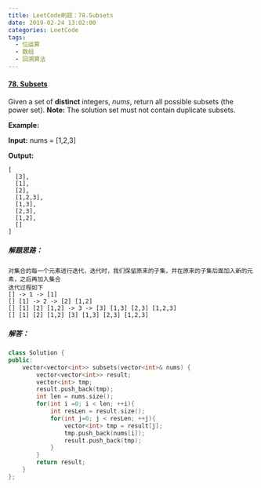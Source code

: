 ```yaml
---
title: LeetCode刷题：78.Subsets
date: 2019-02-24 13:02:00
categories: LeetCode
tags:
  - 位运算
  - 数组
  - 回溯算法
---
```

#### [78\. Subsets](https://leetcode-cn.com/problems/subsets/)
Given a set of **distinct** integers, *nums*, return all possible subsets (the power set).
**Note:** The solution set must not contain duplicate subsets.

**Example:**

**Input:** nums = [1,2,3]

**Output:**
```
[
  [3],
  [1],
  [2],
  [1,2,3],
  [1,3],
  [2,3],
  [1,2],
  []
]
```
##### 解题思路：
```
对集合的每一个元素进行迭代，迭代时，我们保留原来的子集，并在原来的子集后面加入新的元素，之后再加入集合
迭代过程如下
[] -> 1 -> [1]
[] [1] -> 2 -> [2] [1,2]
[] [1] [2] [1,2] -> 3 -> [3] [1,3] [2,3] [1,2,3]
[] [1] [2] [1,2] [3] [1,3] [2,3] [1,2,3]
```
##### 解答：
```cpp
class Solution {
public:
    vector<vector<int>> subsets(vector<int>& nums) {
        vector<vector<int>> result;
        vector<int> tmp;
        result.push_back(tmp);
        int len = nums.size();
        for(int i =0; i < len; ++i){
            int resLen = result.size();
            for(int j=0; j < resLen; ++j){
                vector<int> tmp = result[j];
                tmp.push_back(nums[i]);
                result.push_back(tmp);
            }
        }
        return result;
    }
};

```
